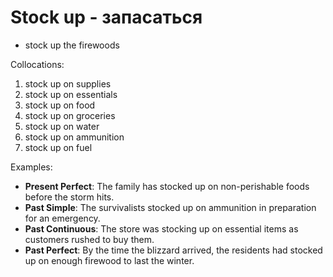 # Stock up - запасаться




- stock up the firewoods

Collocations:
1. stock up on supplies
2. stock up on essentials
3. stock up on food
4. stock up on groceries
5. stock up on water
6. stock up on ammunition
7. stock up on fuel

Examples:
- **Present Perfect**: The family has stocked up on non-perishable foods before the storm hits.
- **Past Simple**: The survivalists stocked up on ammunition in preparation for an emergency.
- **Past Continuous**: The store was stocking up on essential items as customers rushed to buy them.
- **Past Perfect**: By the time the blizzard arrived, the residents had stocked up on enough firewood to last the winter.